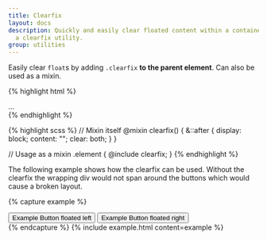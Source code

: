```yaml
---
title: Clearfix
layout: docs
description: Quickly and easily clear floated content within a container by adding
  a clearfix utility.
group: utilities
---
```


Easily clear `float`s by adding `.clearfix` **to the parent element**. Can also be used as a mixin.

{% highlight html %}
<div class="clearfix">...</div>
{% endhighlight %}

{% highlight scss %}
// Mixin itself
@mixin clearfix() {
  &::after {
    display: block;
    content: "";
    clear: both;
  }
}

// Usage as a mixin
.element {
  @include clearfix;
}
{% endhighlight %}

The following example shows how the clearfix can be used. Without the clearfix the wrapping div would not span around the buttons which would cause a broken layout.

{% capture example %}
<div class="bg-info clearfix">
  <button type="button" class="btn btn-secondary float-left">Example Button floated left</button>
  <button type="button" class="btn btn-secondary float-right">Example Button floated right</button>
</div>
{% endcapture %}
{% include example.html content=example %}
